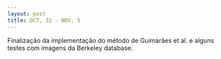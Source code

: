```yaml
---
layout: post
title: OCT, 31 - NOV, 5
---
```


Finalização da implementação do método de Guimarães et al. e alguns testes com imagens da Berkeley database.
